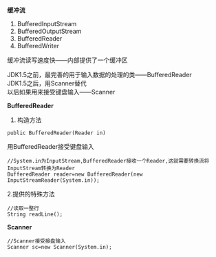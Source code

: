 **缓冲流**   
1. BufferedInputStream
2. BufferedOutputStream
3. BufferedReader  
4. BufferedWriter   

缓冲流读写速度快——内部提供了一个缓冲区    

JDK1.5之前，最完善的用于输入数据的处理的类——BufferedReader   
JDK1.5之后，用Scanner替代   
以后如果用来接受键盘输入——Scanner   

**BufferedReader**    
1. 构造方法   
```
public BufferedReader(Reader in)
```  
用BufferedReader接受键盘输入  
```
//System.in为InputStream,BufferedReader接收一个Reader,这就需要转换流将InputStream转换为Reader   
BufferedReader reader=new BufferedReader(new InputStreamReader(System.in));
```  
2.提供的特殊方法   
```
//读取一整行  
String readLine();
```

**Scanner**
```
//Scanner接受接盘输入
Scanner sc=new Scanner(System.in);
```